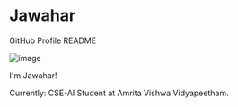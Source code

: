 # Jawahar
GitHub Profile README

![image](https://user-images.githubusercontent.com/95698531/157041436-bce48c4d-ec02-49e6-b985-f354c6354084.png)

I'm Jawahar!

Currently: CSE-AI Student at Amrita Vishwa Vidyapeetham.
